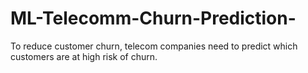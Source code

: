 # ML-Telecomm-Churn-Prediction-
To reduce customer churn, telecom companies need to predict which customers are at high risk of churn.
